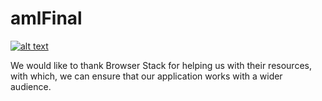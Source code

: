 # amlFinal
[![alt text](https://xebialabs.com/wp-content/uploads/files/tool-chest/browserstack.jpg)](https://www.browserstack.com)

We would like to thank Browser Stack for helping us with their resources, with which, we can ensure that our application works with a wider audience.

